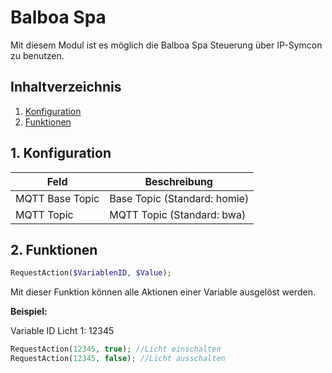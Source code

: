 # Balboa Spa
Mit diesem Modul ist es möglich die Balboa Spa Steuerung über IP-Symcon zu benutzen.

   ## Inhaltverzeichnis
   1. [Konfiguration](#1-konfiguration)
   2. [Funktionen](#2-funktionen)

   ## 1. Konfiguration
   
   Feld | Beschreibung
   ------------ | ----------------
   MQTT Base Topic | Base Topic (Standard: homie)
   MQTT Topic | MQTT Topic (Standard: bwa)
   
   ## 2. Funktionen

   ```php
   RequestAction($VariablenID, $Value);
   ```
   Mit dieser Funktion können alle Aktionen einer Variable ausgelöst werden.

   **Beispiel:**
   
   Variable ID Licht 1: 12345
   ```php
   RequestAction(12345, true); //Licht einschalten
   RequestAction(12345, false); //Licht ausschalten
   ```